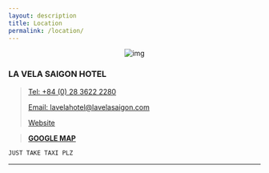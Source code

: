 ```yaml
---
layout: description
title: Location
permalink: /location/
---
```

<div style="text-align: center;">
    <img src="{{'/mapimage.jpeg' | relative_url }} " alt="img" style="max-width: 50%; height: auto;">
</div>

### LA VELA SAIGON HOTEL

> [Tel: +84 (0) 28 3622 2280](tel:+8402836222280)
> 
> [Email: lavelahotel@lavelasaigon.com](mailto:lavelahotel@lavelasaigon.com)
>
> [Website](https://lavelasaigon.com/)

> [**GOOGLE MAP**](https://www.google.co.kr/maps/place/%EB%9D%BC+%EB%B2%A8%EB%9D%BC+%EC%82%AC%EC%9D%B4%EA%B3%B5+%ED%98%B8%ED%85%94/@10.7886761,106.6828959,17z/data=!3m1!4b1!4m9!3m8!1s0x31752f2d1f5cd9e7:0xd2284b6940329fcf!5m2!4m1!1i2!8m2!3d10.7886708!4d106.6854708!16s%2Fg%2F11h9kpyf0z?hl=ko&entry=ttu)


```js
JUST TAKE TAXI PLZ
```
* * *
